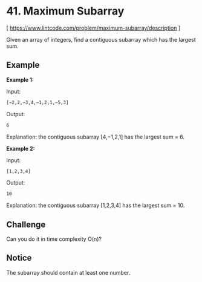 # 41. Maximum Subarray
[ https://www.lintcode.com/problem/maximum-subarray/description ]

Given an array of integers, find a contiguous subarray which has the largest sum.

## Example
**Example 1:**

Input:
```sh
[−2,2,−3,4,−1,2,1,−5,3]
```
Output:
```sh
6
```
Explanation: the contiguous subarray [4,−1,2,1] has the largest sum = 6.

**Example 2:**

Input:
```sh
[1,2,3,4]
```
Output:
```sh
10
```
Explanation: the contiguous subarray [1,2,3,4] has the largest sum = 10.

## Challenge
Can you do it in time complexity O(n)?

## Notice
The subarray should contain at least one number.